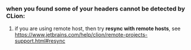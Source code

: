 ### when you found some of your headers cannot be detected by CLion:

1. if you are using remote host, then try **resync with remote hosts**, see https://www.jetbrains.com/help/clion/remote-projects-support.html#resync

